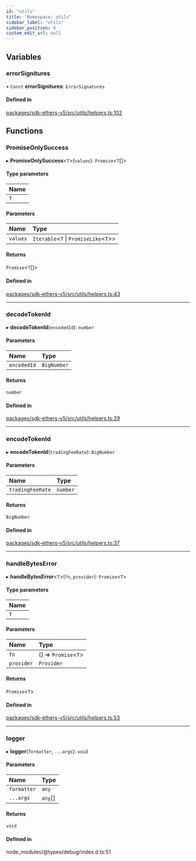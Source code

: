 ```yaml
---
id: "utils"
title: "Namespace: utils"
sidebar_label: "utils"
sidebar_position: 0
custom_edit_url: null
---
```


## Variables

### errorSignitures

• `Const` **errorSignitures**: `ErrorSignatures`

#### Defined in

[packages/sdk-ethers-v5/src/utils/helpers.ts:102](https://github.com/chromatic-protocol/sdk/blob/144961d/packages/sdk-ethers-v5/src/utils/helpers.ts#L102)

## Functions

### PromiseOnlySuccess

▸ **PromiseOnlySuccess**<`T`\>(`values`): `Promise`<`T`[]\>

#### Type parameters

| Name |
| :------ |
| `T` |

#### Parameters

| Name | Type |
| :------ | :------ |
| `values` | `Iterable`<`T` \| `PromiseLike`<`T`\>\> |

#### Returns

`Promise`<`T`[]\>

#### Defined in

[packages/sdk-ethers-v5/src/utils/helpers.ts:43](https://github.com/chromatic-protocol/sdk/blob/144961d/packages/sdk-ethers-v5/src/utils/helpers.ts#L43)

___

### decodeTokenId

▸ **decodeTokenId**(`encodedId`): `number`

#### Parameters

| Name | Type |
| :------ | :------ |
| `encodedId` | `BigNumber` |

#### Returns

`number`

#### Defined in

[packages/sdk-ethers-v5/src/utils/helpers.ts:29](https://github.com/chromatic-protocol/sdk/blob/144961d/packages/sdk-ethers-v5/src/utils/helpers.ts#L29)

___

### encodeTokenId

▸ **encodeTokenId**(`tradingFeeRate`): `BigNumber`

#### Parameters

| Name | Type |
| :------ | :------ |
| `tradingFeeRate` | `number` |

#### Returns

`BigNumber`

#### Defined in

[packages/sdk-ethers-v5/src/utils/helpers.ts:37](https://github.com/chromatic-protocol/sdk/blob/144961d/packages/sdk-ethers-v5/src/utils/helpers.ts#L37)

___

### handleBytesError

▸ **handleBytesError**<`T`\>(`fn`, `provider`): `Promise`<`T`\>

#### Type parameters

| Name |
| :------ |
| `T` |

#### Parameters

| Name | Type |
| :------ | :------ |
| `fn` | () => `Promise`<`T`\> |
| `provider` | `Provider` |

#### Returns

`Promise`<`T`\>

#### Defined in

[packages/sdk-ethers-v5/src/utils/helpers.ts:53](https://github.com/chromatic-protocol/sdk/blob/144961d/packages/sdk-ethers-v5/src/utils/helpers.ts#L53)

___

### logger

▸ **logger**(`formatter`, `...args`): `void`

#### Parameters

| Name | Type |
| :------ | :------ |
| `formatter` | `any` |
| `...args` | `any`[] |

#### Returns

`void`

#### Defined in

node_modules/@types/debug/index.d.ts:51
